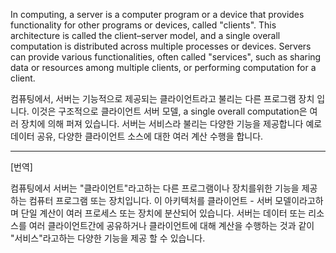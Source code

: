 In computing, a server is a computer program or a device that provides functionality for other programs or devices, called "clients". This architecture is called the client–server model, and a single overall computation is distributed across multiple processes or devices. Servers can provide various functionalities, often called "services", such as sharing data or resources among multiple clients, or performing computation for a client.

컴퓨팅에서, 서버는 기능적으로 제공되는 클라이언트라고 불리는 다른 프로그램 장치 입니다. 이것은 구조적으로 클라이언트 서버 모델, a single overall computation은 여러 장치에 의해 퍼져 있습니다. 서버는 서비스라 불리는 다양한 기능을 제공합니다 예로 데이터 공유, 다양한 클라이언트 소스에 대한 여러 계산 수행을 합니다.


*  *  *
[번역]

컴퓨팅에서 서버는 "클라이언트"라고하는 다른 프로그램이나 장치를위한 기능을 제공하는 컴퓨터 프로그램 또는 장치입니다. 이 아키텍처를 클라이언트 - 서버 모델이라고하며 단일 계산이 여러 프로세스 또는 장치에 분산되어 있습니다. 서버는 데이터 또는 리소스를 여러 클라이언트간에 공유하거나 클라이언트에 대해 계산을 수행하는 것과 같이 "서비스"라고하는 다양한 기능을 제공 할 수 있습니다.
